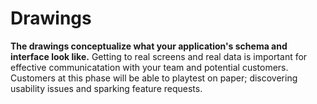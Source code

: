 # Drawings

**The drawings conceptualize what your application's schema and interface look like.** Getting to real screens and real data is important for effective communicatation with your team and potential customers. Customers at this phase will be able to playtest on paper; discovering usability issues and sparking feature requests. 
